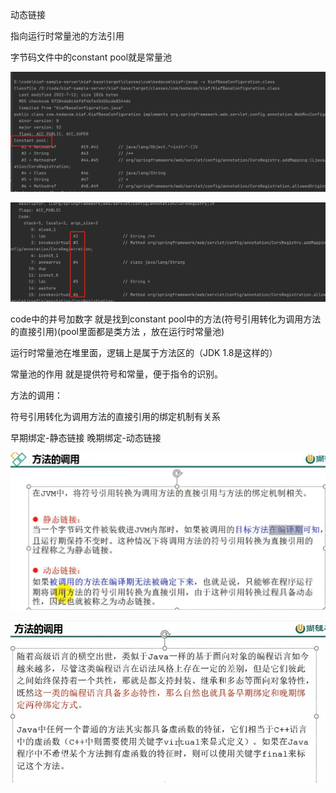 动态链接

指向运行时常量池的方法引用

字节码文件中的constant pool就是常量池

![img_11.png](img_11.png)

![img_12.png](img_12.png)

code中的井号加数字 就是找到constant pool中的方法(符号引用转化为调用方法的直接引用)(pool里面都是类方法 ，放在运行时常量池)

运行时常量池在堆里面，逻辑上是属于方法区的（JDK 1.8是这样的）

常量池的作用 就是提供符号和常量，便于指令的识别。


方法的调用：

符号引用转化为调用方法的直接引用的绑定机制有关系

早期绑定-静态链接
晚期绑定-动态链接

![img_13.png](img_13.png)

![img_14.png](img_14.png)